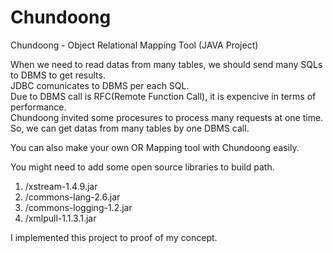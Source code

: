 # Chundoong
Chundoong - Object Relational Mapping Tool (JAVA Project) <br/>

When we need to read datas from many tables, we should send many SQLs to DBMS to get results. <br/>
JDBC comunicates to DBMS per each SQL.  <br/>
Due to DBMS call is RFC(Remote Function Call), it is expencive in terms of performance.  <br/>
Chundoong invited some procesures to process many requests at one time. <br/>
So, we can get datas from many tables by one DBMS call. <br/>

You can also make your own OR Mapping tool with Chundoong easily. <br/>

You might need to add some open source libraries to build path. <br/>

1. /xstream-1.4.9.jar  <br/>
2. /commons-lang-2.6.jar  <br/>
3. /commons-logging-1.2.jar  <br/>
4. /xmlpull-1.1.3.1.jar  <br/>

I implemented this project to proof of my concept. <br/>






